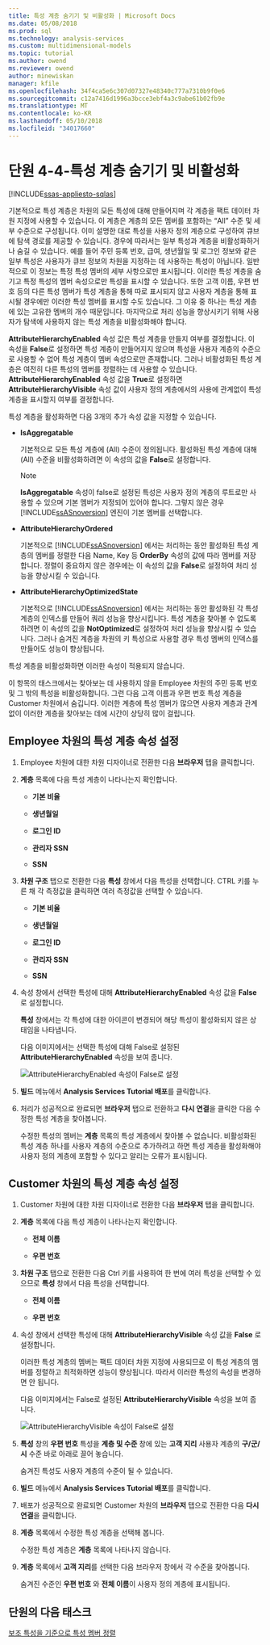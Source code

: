 ```yaml
---
title: 특성 계층 숨기기 및 비활성화 | Microsoft Docs
ms.date: 05/08/2018
ms.prod: sql
ms.technology: analysis-services
ms.custom: multidimensional-models
ms.topic: tutorial
ms.author: owend
ms.reviewer: owend
author: minewiskan
manager: kfile
ms.openlocfilehash: 34f4ca5e6c307d07327e48340c777a7310b9f0e6
ms.sourcegitcommit: c12a7416d1996a3bcce3ebf4a3c9abe61b02fb9e
ms.translationtype: MT
ms.contentlocale: ko-KR
ms.lasthandoff: 05/10/2018
ms.locfileid: "34017660"
---
```

# <a name="lesson-4-4---hiding-and-disabling-attribute-hierarchies"></a>단원 4-4-특성 계층 숨기기 및 비활성화
[!INCLUDE[ssas-appliesto-sqlas](../includes/ssas-appliesto-sqlas.md)]

기본적으로 특성 계층은 차원의 모든 특성에 대해 만들어지며 각 계층을 팩트 데이터 차원 지정에 사용할 수 있습니다. 이 계층은 계층의 모든 멤버를 포함하는 “All” 수준 및 세부 수준으로 구성됩니다. 이미 설명한 대로 특성을 사용자 정의 계층으로 구성하여 큐브에 탐색 경로를 제공할 수 있습니다. 경우에 따라서는 일부 특성과 계층을 비활성화하거나 숨길 수 있습니다. 예를 들어 주민 등록 번호, 급여, 생년월일 및 로그인 정보와 같은 일부 특성은 사용자가 큐브 정보의 차원을 지정하는 데 사용하는 특성이 아닙니다. 일반적으로 이 정보는 특정 특성 멤버의 세부 사항으로만 표시됩니다. 이러한 특성 계층을 숨기고 특정 특성의 멤버 속성으로만 특성을 표시할 수 있습니다. 또한 고객 이름, 우편 번호 등의 다른 특성 멤버가 특성 계층을 통해 따로 표시되지 않고 사용자 계층을 통해 표시될 경우에만 이러한 특성 멤버를 표시할 수도 있습니다. 그 이유 중 하나는 특성 계층에 있는 고유한 멤버의 개수 때문입니다. 마지막으로 처리 성능을 향상시키기 위해 사용자가 탐색에 사용하지 않는 특성 계층을 비활성화해야 합니다.  
  
**AttributeHierarchyEnabled** 속성 값은 특성 계층을 만들지 여부를 결정합니다. 이 속성을 **False**로 설정하면 특성 계층이 만들어지지 않으며 특성을 사용자 계층의 수준으로 사용할 수 없어 특성 계층이 멤버 속성으로만 존재합니다. 그러나 비활성화된 특성 계층은 여전히 다른 특성의 멤버를 정렬하는 데 사용할 수 있습니다. **AttributeHierarchyEnabled** 속성 값을 **True**로 설정하면 **AttributeHierarchyVisible** 속성 값이 사용자 정의 계층에서의 사용에 관계없이 특성 계층을 표시할지 여부를 결정합니다.  
  
특성 계층을 활성화하면 다음 3개의 추가 속성 값을 지정할 수 있습니다.  
  
-   **IsAggregatable**  
  
    기본적으로 모든 특성 계층에 (All) 수준이 정의됩니다. 활성화된 특성 계층에 대해 (All) 수준을 비활성화하려면 이 속성의 값을 **False**로 설정합니다.  
  
    > [!NOTE]  
    > **IsAggregatable** 속성이 false로 설정된 특성은 사용자 정의 계층의 루트로만 사용할 수 있으며 기본 멤버가 지정되어 있어야 합니다. 그렇지 않은 경우 [!INCLUDE[ssASnoversion](../includes/ssasnoversion-md.md)] 엔진이 기본 멤버를 선택합니다.  
  
-   **AttributeHierarchyOrdered**  
  
    기본적으로 [!INCLUDE[ssASnoversion](../includes/ssasnoversion-md.md)] 에서는 처리하는 동안 활성화된 특성 계층의 멤버를 정렬한 다음 Name, Key 등 **OrderBy** 속성의 값에 따라 멤버를 저장합니다. 정렬이 중요하지 않은 경우에는 이 속성의 값을 **False**로 설정하여 처리 성능을 향상시킬 수 있습니다.  
  
-   **AttributeHierarchyOptimizedState**  
  
    기본적으로 [!INCLUDE[ssASnoversion](../includes/ssasnoversion-md.md)] 에서는 처리하는 동안 활성화된 각 특성 계층의 인덱스를 만들어 쿼리 성능을 향상시킵니다. 특성 계층을 찾아볼 수 없도록 하려면 이 속성의 값을 **NotOptimized**로 설정하여 처리 성능을 향상시킬 수 있습니다. 그러나 숨겨진 계층을 차원의 키 특성으로 사용할 경우 특성 멤버의 인덱스를 만들어도 성능이 향상됩니다.  
  
특성 계층을 비활성화하면 이러한 속성이 적용되지 않습니다.  
  
이 항목의 태스크에서는 찾아보는 데 사용하지 않을 Employee 차원의 주민 등록 번호 및 그 밖의 특성을 비활성화합니다. 그런 다음 고객 이름과 우편 번호 특성 계층을 Customer 차원에서 숨깁니다. 이러한 계층에 특성 멤버가 많으면 사용자 계층과 관계없이 이러한 계층을 찾아보는 데에 시간이 상당히 많이 걸립니다.  
  
## <a name="setting-attribute-hierarchy-properties-in-the-employee-dimension"></a>Employee 차원의 특성 계층 속성 설정  
  
1.  Employee 차원에 대한 차원 디자이너로 전환한 다음 **브라우저** 탭을 클릭합니다.  
  
2.  **계층** 목록에 다음 특성 계층이 나타나는지 확인합니다.  
  
    -   **기본 비율**  
  
    -   **생년월일**  
  
    -   **로그인 ID**  
  
    -   **관리자 SSN**  
  
    -   **SSN**  
  
3.  **차원 구조** 탭으로 전환한 다음 **특성** 창에서 다음 특성을 선택합니다. CTRL 키를 누른 채 각 측정값을 클릭하면 여러 측정값을 선택할 수 있습니다.  
  
    -   **기본 비율**  
  
    -   **생년월일**  
  
    -   **로그인 ID**  
  
    -   **관리자 SSN**  
  
    -   **SSN**  
  
4.  속성 창에서 선택한 특성에 대해 **AttributeHierarchyEnabled** 속성 값을 **False** 로 설정합니다.  
  
    **특성** 창에서는 각 특성에 대한 아이콘이 변경되어 해당 특성이 활성화되지 않은 상태임을 나타냅니다.  
  
    다음 이미지에서는 선택한 특성에 대해 False로 설정된 **AttributeHierarchyEnabled** 속성을 보여 줍니다.  
  
    ![AttributeHierarchyEnabled 속성이 False로 설정](../analysis-services/media/l4-hierarchyenabled-1.gif "AttributeHierarchyEnabled 속성이 False로 설정")  
  
5.  **빌드** 메뉴에서 **Analysis Services Tutorial 배포**를 클릭합니다.  
  
6.  처리가 성공적으로 완료되면 **브라우저** 탭으로 전환하고 **다시 연결**을 클릭한 다음 수정한 특성 계층을 찾아봅니다.  
  
    수정한 특성의 멤버는 **계층** 목록의 특성 계층에서 찾아볼 수 없습니다. 비활성화된 특성 계층 하나를 사용자 계층의 수준으로 추가하려고 하면 특성 계층을 활성화해야 사용자 정의 계층에 포함할 수 있다고 알리는 오류가 표시됩니다.  
  
## <a name="setting-attribute-hierarchy-properties-in-the-customer-dimension"></a>Customer 차원의 특성 계층 속성 설정  
  
1.  Customer 차원에 대한 차원 디자이너로 전환한 다음 **브라우저** 탭을 클릭합니다.  
  
2.  **계층** 목록에 다음 특성 계층이 나타나는지 확인합니다.  
  
    -   **전체 이름**  
  
    -   **우편 번호**  
  
3.  **차원 구조** 탭으로 전환한 다음 Ctrl 키를 사용하여 한 번에 여러 특성을 선택할 수 있으므로 **특성** 창에서 다음 특성을 선택합니다.  
  
    -   **전체 이름**  
  
    -   **우편 번호**  
  
4.  속성 창에서 선택한 특성에 대해 **AttributeHierarchyVisible** 속성 값을 **False** 로 설정합니다.  
  
    이러한 특성 계층의 멤버는 팩트 데이터 차원 지정에 사용되므로 이 특성 계층의 멤버를 정렬하고 최적화하면 성능이 향상됩니다. 따라서 이러한 특성의 속성을 변경하면 안 됩니다.  
  
    다음 이미지에서는 False로 설정된 **AttributeHierarchyVisible** 속성을 보여 줍니다.  
  
    ![AttributeHierarchyVisible 속성이 False로 설정](../analysis-services/media/l4-hierarchyvisible-1.gif "AttributeHierarchyVisible 속성이 False로 설정 합니다.")  
  
5.  **특성** 창의 **우편 번호** 특성을 **계층 및 수준** 창에 있는 **고객 지리** 사용자 계층의 **구/군/시** 수준 바로 아래로 끌어 놓습니다.  
  
    숨겨진 특성도 사용자 계층의 수준이 될 수 있습니다.  
  
6.  **빌드** 메뉴에서 **Analysis Services Tutorial 배포**를 클릭합니다.  
  
7.  배포가 성공적으로 완료되면 Customer 차원의 **브라우저** 탭으로 전환한 다음 **다시 연결**을 클릭합니다.  
  
8.  **계층** 목록에서 수정한 특성 계층을 선택해 봅니다.  
  
    수정한 특성 계층은 **계층** 목록에 나타나지 않습니다.  
  
9. **계층** 목록에서 **고객 지리**를 선택한 다음 브라우저 창에서 각 수준을 찾아봅니다.  
  
    숨겨진 수준인 **우편 번호** 와 **전체 이름**이 사용자 정의 계층에 표시됩니다.  
  
## <a name="next-task-in-lesson"></a>단원의 다음 태스크  
[보조 특성을 기준으로 특성 멤버 정렬](../analysis-services/lesson-4-5-sorting-attribute-members-based-on-a-secondary-attribute.md)  
  
  
  
